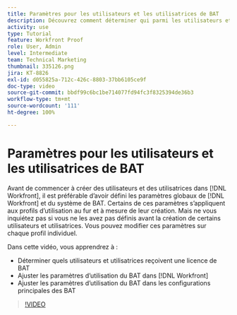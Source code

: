 ```yaml
---
title: Paramètres pour les utilisateurs et les utilisatrices de BAT
description: Découvrez comment déterminer qui parmi les utilisateurs et les utilisatrices de  [!DNL  Workfront]  doit obtenir une licence de BAT, puis ajustez les paramètres d’utilisation à la fois dans  [!DNL Workfront]  et dans les paramètres principaux.
activity: use
type: Tutorial
feature: Workfront Proof
role: User, Admin
level: Intermediate
team: Technical Marketing
thumbnail: 335126.png
jira: KT-8826
exl-id: d055825a-712c-426c-8803-37bb6105ce9f
doc-type: video
source-git-commit: bbdf99c6bc1be714077fd94fc3f8325394de36b3
workflow-type: tm+mt
source-wordcount: '111'
ht-degree: 100%

---
```


# Paramètres pour les utilisateurs et les utilisatrices de BAT

Avant de commencer à créer des utilisateurs et des utilisatrices dans [!DNL  Workfront], il est préférable d’avoir défini les paramètres globaux de [!DNL Workfront] et du système de BAT. Certains de ces paramètres s’appliquent aux profils d’utilisation au fur et à mesure de leur création. Mais ne vous inquiétez pas si vous ne les avez pas définis avant la création de certains utilisateurs et utilisatrices. Vous pouvez modifier ces paramètres sur chaque profil individuel.


Dans cette vidéo, vous apprendrez à :

* Déterminer quels utilisateurs et utilisatrices reçoivent une licence de BAT
* Ajuster les paramètres d’utilisation du BAT dans [!DNL  Workfront]
* Ajuster les paramètres d’utilisation du BAT dans les configurations principales des BAT

>[!VIDEO](https://video.tv.adobe.com/v/3432923/?quality=12&learn=on&enablevpops=1&captions=fre_fr)

<!--
Lean More URLs
-->
